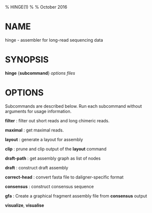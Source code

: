 % HINGE(1)
%
% October 2016

# NAME

hinge - assembler for long-read sequencing data

# SYNOPSIS

**hinge** {**subcommand**} *options* *files*

# OPTIONS

Subcommands are described below.
Run each subcommand without arguments for usage information.

**filter**
:    filter out short reads and long chimeric reads.

**maximal**
:    get maximal reads.

**layout**
:    generate a layout for assembly

**clip**
:    prune and clip output of the **layout** command

**draft-path**
:    get assembly graph as list of nodes

**draft**
:    construct draft assembly

**correct-head**
:    convert fasta file to daligner-specific format

**consensus**
:    construct consensus sequence

**gfa**
:    Create a graphical fragment assembly file from **consensus** output

**visualize**, **visualise**

